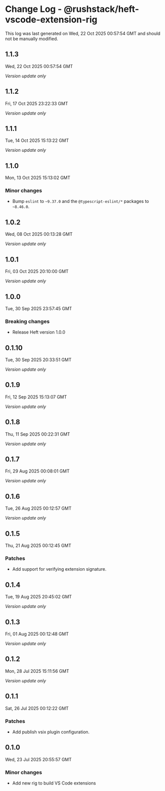# Change Log - @rushstack/heft-vscode-extension-rig

This log was last generated on Wed, 22 Oct 2025 00:57:54 GMT and should not be manually modified.

## 1.1.3
Wed, 22 Oct 2025 00:57:54 GMT

_Version update only_

## 1.1.2
Fri, 17 Oct 2025 23:22:33 GMT

_Version update only_

## 1.1.1
Tue, 14 Oct 2025 15:13:22 GMT

_Version update only_

## 1.1.0
Mon, 13 Oct 2025 15:13:02 GMT

### Minor changes

- Bump `eslint` to `~9.37.0` and the `@typescript-eslint/*` packages to `~8.46.0`.

## 1.0.2
Wed, 08 Oct 2025 00:13:28 GMT

_Version update only_

## 1.0.1
Fri, 03 Oct 2025 20:10:00 GMT

_Version update only_

## 1.0.0
Tue, 30 Sep 2025 23:57:45 GMT

### Breaking changes

- Release Heft version 1.0.0

## 0.1.10
Tue, 30 Sep 2025 20:33:51 GMT

_Version update only_

## 0.1.9
Fri, 12 Sep 2025 15:13:07 GMT

_Version update only_

## 0.1.8
Thu, 11 Sep 2025 00:22:31 GMT

_Version update only_

## 0.1.7
Fri, 29 Aug 2025 00:08:01 GMT

_Version update only_

## 0.1.6
Tue, 26 Aug 2025 00:12:57 GMT

_Version update only_

## 0.1.5
Thu, 21 Aug 2025 00:12:45 GMT

### Patches

- Add support for verifying extension signature.

## 0.1.4
Tue, 19 Aug 2025 20:45:02 GMT

_Version update only_

## 0.1.3
Fri, 01 Aug 2025 00:12:48 GMT

_Version update only_

## 0.1.2
Mon, 28 Jul 2025 15:11:56 GMT

_Version update only_

## 0.1.1
Sat, 26 Jul 2025 00:12:22 GMT

### Patches

- Add publish vsix plugin configuration.

## 0.1.0
Wed, 23 Jul 2025 20:55:57 GMT

### Minor changes

- Add new rig to build VS Code extensions

